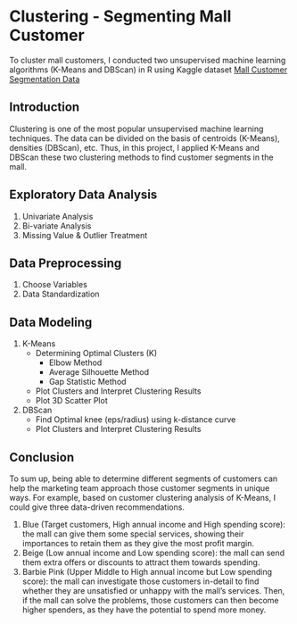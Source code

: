 # Clustering - Segmenting Mall Customer
To cluster mall customers, I conducted two unsupervised machine learning algorithms (K-Means and DBScan) in R using Kaggle dataset [Mall Customer Segmentation Data](https://www.kaggle.com/vjchoudhary7/customer-segmentation-tutorial-in-python)
## Introduction
Clustering is one of the most popular unsupervised machine learning techniques. The data can be divided on the basis of centroids (K-Means), densities (DBScan), etc. Thus, in this project, I applied K-Means and DBScan these two clustering methods to find customer segments in the mall.
## Exploratory Data Analysis
1. Univariate Analysis
2. Bi-variate Analysis
3. Missing Value & Outlier Treatment
## Data Preprocessing
1. Choose Variables
2. Data Standardization
## Data Modeling
1.  K-Means
    - Determining Optimal Clusters (K)
      - Elbow Method
      - Average Silhouette Method
      - Gap Statistic Method
    - Plot Clusters and Interpret Clustering Results
    - Plot 3D Scatter Plot
2. DBScan
   - Find Optimal knee (eps/radius) using k-distance curve
   - Plot Clusters and Interpret Clustering Results
## Conclusion
To sum up, being able to determine different segments of customers can help the marketing team approach those customer segments in unique ways. For example, based on customer clustering analysis of K-Means, I could give three data-driven recommendations.
1. Blue (Target customers, High annual income and High spending score): the mall can give them some special services, showing their importances to retain them as they give the most profit margin.
2. Beige (Low annual income and Low spending score): the mall can send them extra offers or discounts to attract them towards spending.
3. Barbie Pink (Upper Middle to High annual income but Low spending score): the mall can investigate those customers in-detail to find whether they are unsatisfied or unhappy with the mall’s services. Then, if the mall can solve the problems, those customers can then become higher spenders, as they have the potential to spend more money.
